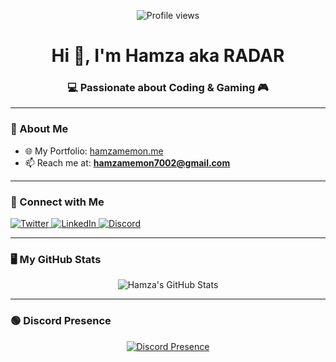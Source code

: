 <p align="center">
  <img src="https://komarev.com/ghpvc/?username=hamzamemon-g&label=Profile%20views&color=0e75b6&style=flat" alt="Profile views" />
</p>

<h1 align="center">Hi 👋, I'm Hamza aka RADAR</h1>
<h3 align="center">💻 Passionate about Coding & Gaming 🎮</h3>

---

### 🚀 About Me

- 🌐 My Portfolio: [hamzamemon.me](https://www.hamzamemon.me/)
- 📫 Reach me at: **hamzamemon7002@gmail.com**

---

### 📲 Connect with Me

<p>
  <a href="https://twitter.com/hamzamemon__" target="_blank">
    <img src="https://img.shields.io/badge/Twitter-1DA1F2?style=for-the-badge&logo=twitter&logoColor=white" alt="Twitter" />
  </a>
  <a href="https://www.linkedin.com/in/hamzamemon-/" target="_blank">
    <img src="https://img.shields.io/badge/LinkedIn-0077B5?style=for-the-badge&logo=linkedin&logoColor=white" alt="LinkedIn" />
  </a>
  <a href="https://discord.com/users/790221657112969256" target="_blank">
    <img src="https://img.shields.io/badge/Discord-5865F2?style=for-the-badge&logo=discord&logoColor=white" alt="Discord" />
  </a>
</p>

---

### 🖥️ My GitHub Stats

<p align="center">
  <img src="https://github-readme-stats.vercel.app/api?username=HamzaMemon-G&show_icons=true&theme=radical" alt="Hamza's GitHub Stats" />
</p>

---

### 🟢 Discord Presence

<p align="center">
  <a href="https://discord.com/users/790221657112969256">
    <img src="https://lanyard.cnrad.dev/api/790221657112969256?idleMessage=No%20Infos%20for%20Activity%20atm" alt="Discord Presence">
  </a>
</p>
